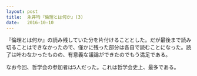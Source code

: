 ```yaml
---
layout: post
title:  永井均『倫理とは何か』(3)
date:   2016-10-10
---
```



『倫理とは何か』の読み残していた分を片付けることとした。だが最後まで読み切ることはできなかったので、僅かに残った部分は各自で読むことになった。読了は叶わなかったものの、有意義な議論ができたのでもう満足である。

なお今回、哲学会の参加者は5人だった。これは哲学会史上、最多である。
